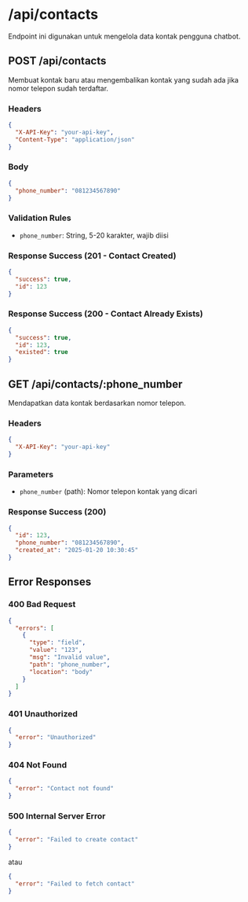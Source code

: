 # /api/contacts

Endpoint ini digunakan untuk mengelola data kontak pengguna chatbot.

## POST /api/contacts

Membuat kontak baru atau mengembalikan kontak yang sudah ada jika nomor telepon sudah terdaftar.

### Headers

```json
{
  "X-API-Key": "your-api-key",
  "Content-Type": "application/json"
}
```

### Body

```json
{
  "phone_number": "081234567890"
}
```

### Validation Rules

- `phone_number`: String, 5-20 karakter, wajib diisi

### Response Success (201 - Contact Created)

```json
{
  "success": true,
  "id": 123
}
```

### Response Success (200 - Contact Already Exists)

```json
{
  "success": true,
  "id": 123,
  "existed": true
}
```

## GET /api/contacts/:phone_number

Mendapatkan data kontak berdasarkan nomor telepon.

### Headers

```json
{
  "X-API-Key": "your-api-key"
}
```

### Parameters

- `phone_number` (path): Nomor telepon kontak yang dicari

### Response Success (200)

```json
{
  "id": 123,
  "phone_number": "081234567890",
  "created_at": "2025-01-20 10:30:45"
}
```

## Error Responses

### 400 Bad Request

```json
{
  "errors": [
    {
      "type": "field",
      "value": "123",
      "msg": "Invalid value",
      "path": "phone_number",
      "location": "body"
    }
  ]
}
```

### 401 Unauthorized

```json
{
  "error": "Unauthorized"
}
```

### 404 Not Found

```json
{
  "error": "Contact not found"
}
```

### 500 Internal Server Error

```json
{
  "error": "Failed to create contact"
}
```

atau

```json
{
  "error": "Failed to fetch contact"
}
```
